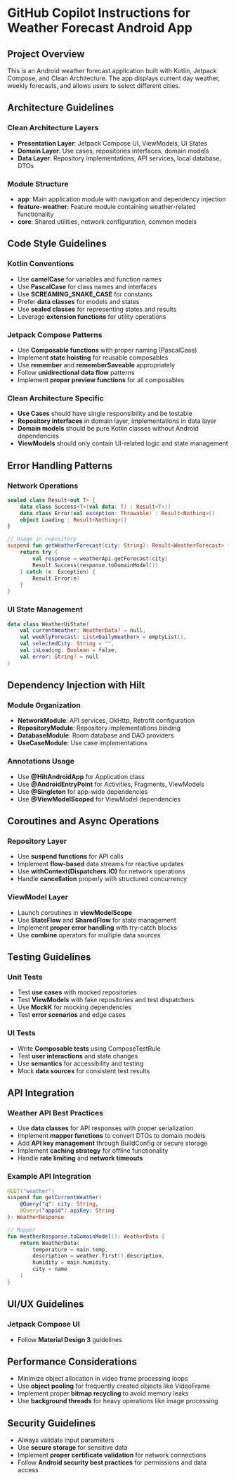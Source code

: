 # GitHub Copilot Instructions for Weather Forecast Android App

## Project Overview
This is an Android weather forecast application built with Kotlin, Jetpack Compose, and Clean Architecture. The app displays current day weather, weekly forecasts, and allows users to select different cities.

## Architecture Guidelines

### Clean Architecture Layers
- **Presentation Layer**: Jetpack Compose UI, ViewModels, UI States
- **Domain Layer**: Use cases, repositories interfaces, domain models
- **Data Layer**: Repository implementations, API services, local database, DTOs

### Module Structure
- **app**: Main application module with navigation and dependency injection
- **feature-weather**: Feature module containing weather-related functionality
- **core**: Shared utilities, network configuration, common models

## Code Style Guidelines

### Kotlin Conventions
- Use **camelCase** for variables and function names
- Use **PascalCase** for class names and interfaces
- Use **SCREAMING_SNAKE_CASE** for constants
- Prefer **data classes** for models and states
- Use **sealed classes** for representing states and results
- Leverage **extension functions** for utility operations

### Jetpack Compose Patterns
- Use **Composable functions** with proper naming (PascalCase)
- Implement **state hoisting** for reusable composables
- Use **remember** and **rememberSaveable** appropriately
- Follow **unidirectional data flow** patterns
- Implement **proper preview functions** for all composables

### Clean Architecture Specific
- **Use Cases** should have single responsibility and be testable
- **Repository interfaces** in domain layer, implementations in data layer
- **Domain models** should be pure Kotlin classes without Android dependencies
- **ViewModels** should only contain UI-related logic and state management

## Error Handling Patterns

### Network Operations
```kotlin
sealed class Result<out T> {
    data class Success<T>(val data: T) : Result<T>()
    data class Error(val exception: Throwable) : Result<Nothing>()
    object Loading : Result<Nothing>()
}

// Usage in repository
suspend fun getWeatherForecast(city: String): Result<WeatherForecast> {
    return try {
        val response = weatherApi.getForecast(city)
        Result.Success(response.toDomainModel())
    } catch (e: Exception) {
        Result.Error(e)
    }
}
```

### UI State Management
```kotlin
data class WeatherUiState(
    val currentWeather: WeatherData? = null,
    val weeklyForecast: List<DailyWeather> = emptyList(),
    val selectedCity: String = "",
    val isLoading: Boolean = false,
    val error: String? = null
)
```

## Dependency Injection with Hilt

### Module Organization
- **NetworkModule**: API services, OkHttp, Retrofit configuration
- **RepositoryModule**: Repository implementations binding
- **DatabaseModule**: Room database and DAO providers
- **UseCaseModule**: Use case implementations

### Annotations Usage
- Use **@HiltAndroidApp** for Application class
- Use **@AndroidEntryPoint** for Activities, Fragments, ViewModels
- Use **@Singleton** for app-wide dependencies
- Use **@ViewModelScoped** for ViewModel dependencies

## Coroutines and Async Operations

### Repository Layer
- Use **suspend functions** for API calls
- Implement **flow-based** data streams for reactive updates
- Use **withContext(Dispatchers.IO)** for network operations
- Handle **cancellation** properly with structured concurrency

### ViewModel Layer
- Launch coroutines in **viewModelScope**
- Use **StateFlow** and **SharedFlow** for state management
- Implement **proper error handling** with try-catch blocks
- Use **combine** operators for multiple data sources

## Testing Guidelines

### Unit Tests
- Test **use cases** with mocked repositories
- Test **ViewModels** with fake repositories and test dispatchers
- Use **MockK** for mocking dependencies
- Test **error scenarios** and edge cases

### UI Tests
- Write **Composable tests** using ComposeTestRule
- Test **user interactions** and state changes
- Use **semantics** for accessibility and testing
- Mock **data sources** for consistent test results

## API Integration

### Weather API Best Practices
- Use **data classes** for API responses with proper serialization
- Implement **mapper functions** to convert DTOs to domain models
- Add **API key management** through BuildConfig or secure storage
- Implement **caching strategy** for offline functionality
- Handle **rate limiting** and **network timeouts**

### Example API Integration
```kotlin
@GET("weather")
suspend fun getCurrentWeather(
    @Query("q") city: String,
    @Query("appid") apiKey: String
): WeatherResponse

// Mapper
fun WeatherResponse.toDomainModel(): WeatherData {
    return WeatherData(
        temperature = main.temp,
        description = weather.first().description,
        humidity = main.humidity,
        city = name
    )
}
```

## UI/UX Guidelines

### Jetpack Compose UI
- Follow **Material Design 3** guidelines

## Performance Considerations
- Minimize object allocation in video frame processing loops
- Use **object pooling** for frequently created objects like VideoFrame
- Implement proper **bitmap recycling** to avoid memory leaks
- Use **background threads** for heavy operations like image processing

## Security Guidelines
- Always validate input parameters
- Use **secure storage** for sensitive data
- Implement **proper certificate validation** for network connections
- Follow **Android security best practices** for permissions and data access
